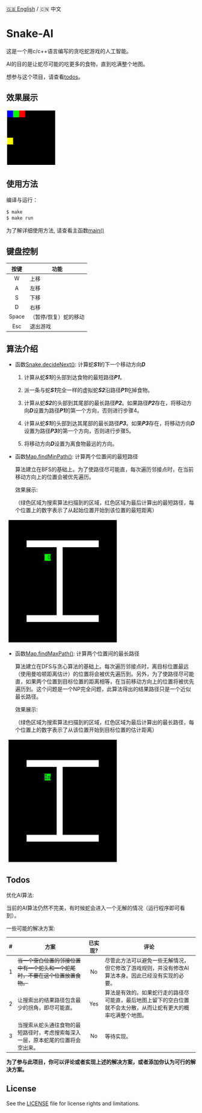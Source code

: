 [:uk: English](./README.md) / :cn: 中文

# Snake-AI

这是一个用c/c++语言编写的贪吃蛇游戏的人工智能。

AI的目的是让蛇尽可能的吃更多的食物，直到吃满整个地图。

想参与这个项目，请查看[todos](#todos)。

## 效果展示

![AI演示图](img/AI.gif)

## 使用方法

编译与运行：

```bash
$ make
$ make run
```

为了解详细使用方法, 请查看主函数[main()](./src/main.cpp)

## 键盘控制

| 按键 | 功能 |
|:--:|----|
|W|上移|
|A|左移|
|S|下移|
|D|右移|
|Space|（暂停/恢复）蛇的移动|
|Esc|退出游戏|

## 算法介绍

* 函数[Snake.decideNext()](./src/Snake.cpp): 计算蛇***S1***的下一个移动方向***D***

  1. 计算从蛇***S1***的头部到达食物的最短路径***P1***。

  2. 派一条与蛇***S1***完全一样的虚拟蛇***S2***沿路径***P1***吃掉食物。

  3. 计算从蛇***S2***的头部到其尾部的最长路径***P2***。如果路径***P2***存在，将移动方向***D***设置为路径***P1***的第一个方向，否则进行步骤4。

  4. 计算从蛇***S1***的头部到达其尾部的最长路径***P3***。如果***P3***存在，将移动方向***D***设置为路径***P3***的第一个方向，否则进行步骤5。

  5. 将移动方向***D***设置为离食物最远的方向。

* 函数[Map.findMinPath()](./src/Map.cpp): 计算两个位置间的最短路径

  算法建立在BFS的基础上。为了使路径尽可能直，每次遍历邻接点时，在当前移动方向上的位置会被优先遍历。

  效果展示:

  （绿色区域为搜索算法扫描到的区域，红色区域为最后计算出的最短路径，每个位置上的数字表示了从起始位置开始到该位置的最短距离）
  
  ![最短路径算法演示图](img/shortest_path.gif)
  
* 函数[Map.findMaxPath()](./src/Map.cpp): 计算两个位置间的最长路径

  算法建立在DFS与贪心算法的基础上。每次遍历邻接点时，离目标位置最远（使用曼哈顿距离估计）的位置将会被优先遍历到。另外，为了使路径尽可能直，如果两个位置到目标位置的距离相等，在当前移动方向上的位置将被优先遍历到。这个问题是一个NP完全问题，此算法得出的结果路径只是一个近似最长路径。
  
  效果展示:

  （绿色区域为搜索算法扫描到的区域，红色区域为最后计算出的最长路径，每个位置上的数字表示了从该位置开始到目标位置的估计距离）
  
  ![最长路径算法演示图](img/longest_path.gif)
 
## Todos

优化AI算法:

当前的AI算法仍然不完美，有时候蛇会进入一个无解的情况（运行程序即可看到）。

一些可能的解决方案:
  
| # | 方案 | 已实现? | 评论 |
|:-:|----|:----:|----|
|1|~~当一个空白位置的邻接位置中有一个蛇头和一个蛇尾时，不要在这个位置放置食物。~~|No|尽管此方法可以避免一些无解情况，但它修改了游戏规则，并没有修改AI算法本身。因此已经没有实现的必要。|
|2|让搜索出的结果路径包含最少的拐角，即尽可能直。|Yes|算法是有效的。如果蛇行走的路径尽可能直，最后地图上留下的空白位置就不会太分散，从而让蛇有更大的概率吃满整个地图。|
|3|当搜索从蛇头通往食物的最短路径时，考虑搜索每深入一层，原本蛇尾的位置将会空出来。|No|等待实现。|

**为了参与此项目，你可以评论或者实现上述的解决方案，或者添加你认为可行的解决方案。**

## License

See the [LICENSE](./LICENSE) file for license rights and limitations.

